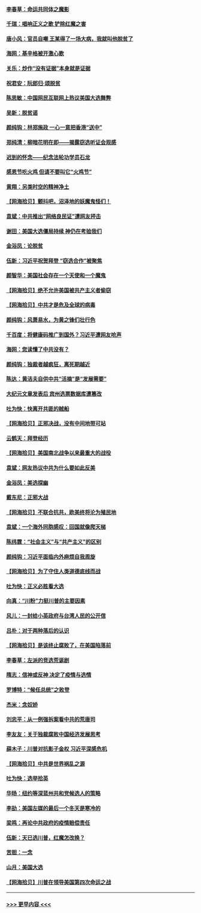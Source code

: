 #### [李春草：命运共同体之魔影](../pages/nsc993/n12585026.md?t=12012001) 
#### [千瑞：唱响正义之歌 铲除红魔之害](../pages/nsc993/n12585002.md?t=12012001) 
#### [唐小风：官员自嘲 王某得了一场大病，我就叫他脱贫了](../pages/nsc993/n12584981.md?t=12012001) 
#### [海网：基辛格被开激心歌](../pages/nsc993/n12584946.md?t=12012001) 
#### [关乐：炒作“没有证据”本身就是证据](../pages/nsc993/n12583146.md?t=12012001) 
#### [祝君安：阮郎归‧颂脱贫](../pages/nsc993/n12583119.md?t=12012001) 
#### [陈思敏：中国网民互联网上热议美国大选舞弊](../pages/nsc993/n12582845.md?t=12012001) 
#### [吴新：脱贫谣](../pages/nsc993/n12580839.md?t=12012001) 
#### [颜纯钩：林郑施政 一心一意把香港“送中”](../pages/nsc993/n12580805.md?t=12012001) 
#### [郑纯清：柳暗花明在即——揭露窃选听证会观感](../pages/nsc993/n12580795.md?t=12012001) 
#### [迟到的怀念——纪念法轮功学员石龙](../pages/nsc993/n12580245.md?t=12012001) 
#### [感恩节吃火鸡  但请不要叫它“火鸡节”](../pages/nsc993/n12580252.md?t=12012001) 
#### [黄翔：另类时空的精神净土](../pages/nsc993/n12578638.md?t=12012001) 
#### [【网海拾贝】颤抖吧，沼泽地的妖魔鬼怪们！](../pages/nsc993/n12578552.md?t=12012001) 
#### [袁斌：中共推出“网络良民证”遭网友抨击](../pages/nsc993/n12578511.md?t=12012001) 
#### [谢田：美国大选僵局持续 神仍在考验我们](../pages/nsc993/n12577432.md?t=12012001) 
#### [金浴凤：论脱贫](../pages/nsc993/n12576386.md?t=12012001) 
#### [伍新：习近平祝贺拜登 “窃选合作”被聚焦](../pages/nsc993/n12576358.md?t=12012001) 
#### [颜智华：美国社会存在一个天使和一个魔鬼](../pages/nsc993/n12574299.md?t=12012001) 
#### [【网海拾贝】绝不允许美国被共产主义者偷窃](../pages/nsc993/n12573396.md?t=12012001) 
#### [【网海拾贝】中共才是危及全球的病毒](../pages/nsc993/n12571204.md?t=12012001) 
#### [颜纯钩：风萧易水，为黄之锋们壮行色](../pages/nsc993/n12571487.md?t=12012001) 
#### [千百度：将健康码推广到国外？习近平遭网友呛声](../pages/nsc993/n12570808.md?t=12012001) 
#### [海网：您读懂了中共没有？](../pages/nsc993/n12570487.md?t=12012001) 
#### [颜纯钩：独裁者越疯狂，离死期越近](../pages/nsc993/n12569055.md?t=12012001) 
#### [陈达：黄洁夫自供中共“活摘”是“发展需要”](../pages/nsc993/n12568541.md?t=12012001) 
#### [大纪元文章发表后 宾州选票数据库遭篡改](../pages/nsc993/n12568105.md?t=12012001) 
#### [吐为快：快离开共匪的贼船](../pages/nsc993/n12568462.md?t=12012001) 
#### [【网海拾贝】正邪决战，没有中间地带可站](../pages/nsc993/n12568439.md?t=12012001) 
#### [云鹤天：拜登经历](../pages/nsc993/n12567294.md?t=12012001) 
#### [【网海拾贝】美国南北战争以来最重大的战役](../pages/nsc993/n12567247.md?t=12012001) 
#### [袁斌：网友热议中共为什么要如此反美](../pages/nsc993/n12567162.md?t=12012001) 
#### [金浴凤：美选探幽](../pages/nsc993/n12567147.md?t=12012001) 
#### [戴东尼：正邪大战](../pages/nsc993/n12567033.md?t=12012001) 
#### [【网海拾贝】不联合抗共，欧美终将沦为殖民地](../pages/nsc993/n12565068.md?t=12012001) 
#### [袁斌：一个海外同胞感叹：回国就像爬天梯](../pages/nsc993/n12564986.md?t=12012001) 
#### [陈纬霆：“社会主义”与“共产主义”的区别](../pages/nsc993/n12562417.md?t=12012001) 
#### [颜纯钩：习近平面临内外麻烦自我周旋](../pages/nsc993/n12563356.md?t=12012001) 
#### [【网海拾贝】为了守住人类道德底线而战](../pages/nsc993/n12562542.md?t=12012001) 
#### [吐为快：正义必胜看大选](../pages/nsc993/n12561967.md?t=12012001) 
#### [向真：“川粉”力挺川普的主要因素](../pages/nsc993/n12560774.md?t=12012001) 
#### [风儿：一封给小英政府与台湾人民的公开信](../pages/nsc993/n12560581.md?t=12012001) 
#### [吕朴：对于两种落后的认识](../pages/nsc993/n12560492.md?t=12012001) 
#### [【网海拾贝】是该终止腐败了，在美国陷落前](../pages/nsc993/n12559936.md?t=12012001) 
#### [李春草：左派的竞选荒诞剧](../pages/nsc993/n12558380.md?t=12012001) 
#### [隋志：信神或反神 决定了疫情与选情](../pages/nsc993/n12558255.md?t=12012001) 
#### [罗博特：“候任总统”之败登](../pages/nsc993/n12558189.md?t=12012001) 
#### [杰米：念奴娇](../pages/nsc993/n12558174.md?t=12012001) 
#### [刘忠平：从一例强拆案看中共的荒唐司](../pages/nsc993/n12558036.md?t=12012001) 
#### [李友友：关于独裁腐败中国经济发展思考](../pages/nsc993/n12558004.md?t=12012001) 
#### [薛木子：川普对抗影子金权 习近平深感危机](../pages/nsc993/n12557342.md?t=12012001) 
#### [【网海拾贝】中共是世界祸乱之源](../pages/nsc993/n12555353.md?t=12012001) 
#### [吐为快：选举拾英](../pages/nsc993/n12555041.md?t=12012001) 
#### [华旸：纽约等深蓝州共和党候选人的策略](../pages/nsc993/n12554309.md?t=12012001) 
#### [李劼：美国左媒的最后一个冬天是寒冷的](../pages/nsc993/n12552947.md?t=12012001) 
#### [梁鸣：再论中共政府的疫情赔偿责任](../pages/nsc993/n12553012.md?t=12012001) 
#### [伍新：天已选川普，红魔怎改换？](../pages/nsc993/n12552970.md?t=12012001) 
#### [苦胆：一念](../pages/nsc993/n12552957.md?t=12012001) 
#### [山月：美国大选](../pages/nsc993/n12552446.md?t=12012001) 
#### [【网海拾贝】川普在领导美国第四次命运之战](../pages/nsc993/n12551973.md?t=12012001) 

----
#### [ >>> 更早内容 <<< ](../indexes/nsc993-earlier.md)
